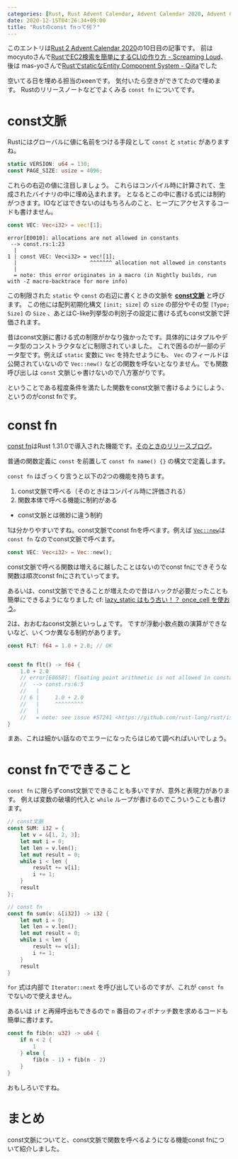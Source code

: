 ```yaml
---
categories: [Rust, Rust Advent Calendar, Advent Calendar 2020, Advent Calendar]
date: 2020-12-15T04:26:34+09:00
title: "Rustのconst fnって何？"
---
```


このエントリは[Rust 2 Advent Calendar 2020](https://qiita.com/advent-calendar/2020/rust2)の10日目の記事です。
前は mocyutoさんで[RustでEC2検索を簡単にするCLIの作り方 - Screaming Loud](https://yuutookun.hatenablog.com/entry/rust_ec2_search)、  
後は mas-yoさんで[RustでstaticなEntity Component System - Qiita](https://qiita.com/mas-yo/items/e966e2429b142bfc2f20)でした

空いてる日を埋める担当のκeenです。
気付いたら空きができてたので埋めます。
Rustのリリースノートなどでよくみる `const fn` についてです。

<!--more-->

# const文脈

Rustにはグローバルに値に名前をつける手段として `const` と `static` がありますね。

```rust
static VERSION: u64 = 130;
const PAGE_SIZE: usize = 4096;
```

これらの右辺の値に注目しましょう。
これらはコンパイル時に計算されて、生成されたバイナリの中に埋め込まれます。
となるとこの中に書ける式には制約がつきます。IOなどはできないのはもちろんのこと、ヒープにアクセスするコードも書けません。

``` rust
const VEC: Vec<i32> = vec![1];
```

```text
error[E0010]: allocations are not allowed in constants
 --> const.rs:1:23
  |
1 | const VEC: Vec<i32> = vec![1];
  |                       ^^^^^^^ allocation not allowed in constants
  |
  = note: this error originates in a macro (in Nightly builds, run with -Z macro-backtrace for more info)
```

この制限された `static` や `const` の右辺に書くときの文脈を [**const文脈**](https://doc.rust-lang.org/reference/const_eval.html#const-context) と呼びます。
この他には配列初期化構文 `[init; size]` の `size` の部分やその型 `[Type; Size]` の `Size` 、あとはC-like列挙型の判別子の設定に書ける式もconst文脈で評価されます。

昔はconst文脈に書ける式の制限がかなり強かったです。具体的にはタプルやデータ型のコンストラクタなどに制限されていました。
これで困るのが一部のデータ型です。例えば `static` 変数に `Vec` を持たせようにも、 `Vec` のフィールドは公開されていないので `Vec::new()` などの関数を呼ないとなりません。でも関数呼び出しは `const` 文脈じゃ書けないので八方塞がりです。

ということである程度条件を満たした関数をconst文脈で書けるようにしよう、というのがconst fnです。

# const fn

[const fn](https://doc.rust-lang.org/reference/const_eval.html#const-functions)はRust 1.31.0で導入された機能です。[そのときのリリースブログ](https://blog.rust-lang.org/2018/12/06/Rust-1.31-and-rust-2018.html)。

普通の関数定義に `const` を前置して  `const fn name() {}` の構文で定義します。

`const fn` はざっくり言うと以下の2つの機能を持ちます。

1. const文脈で呼べる（そのときはコンパイル時に評価される）
2. 関数本体で呼べる機能に制約がある
  + const文脈とは微妙に違う制約

1は分かりやすいですね。const文脈でconst fnを呼べます。例えば [`Vec::new`](https://doc.rust-lang.org/std/vec/struct.Vec.html#method.new)は `const fn` なのでconst文脈で呼べます。

``` rust
const VEC: Vec<i32> = Vec::new();
```

const文脈で呼べる関数は増えるに越したことはないのでconst fnにできそうな関数は順次const fnにされていってます。

あるいは、const文脈でできることが増えたので昔はハックが必要だったことも簡単にできるようになりました
cf: [lazy_static はもう古い！？ once_cell を使おう](https://zenn.dev/frozenlib/articles/lazy_static_to_once_cell)。

2は、おおむねconst文脈といっしょです。
ですが浮動小数点数の演算ができないなど、いくつか異なる制約があります。

``` rust
const FLT: f64 = 1.0 + 2.0; // OK


const fn flt() -> f64 {
    1.0 + 2.0
    // error[E0658]: floating point arithmetic is not allowed in constant functions
    //  --> const.rs:6:5
    //   |
    // 6 |     1.0 + 2.0
    //   |     ^^^^^^^^^
    //   |
    //   = note: see issue #57241 <https://github.com/rust-lang/rust/issues/57241> for more information
}
```

まあ、これは細かい話なのでエラーになったらはじめて調べればいいでしょう。

# const fnでできること

`const fn` に限らずconst文脈でできることも多いですが、意外と表現力があります。
例えば変数の破壊的代入と `while` ループが書けるのでこういうことも書けます。

``` rust
// const文脈
const SUM: i32 = {
    let v = &[1, 2, 3];
    let mut i = 0;
    let len = v.len();
    let mut result = 0;
    while i < len {
        result += v[i];
        i += 1;
    }
    result
};

// const fn
const fn sum(v: &[i32]) -> i32 {
    let mut i = 0;
    let len = v.len();
    let mut result = 0;
    while i < len {
        result += v[i];
        i += 1;
    }
    result
}
```

`for` 式は内部で `Iterator::next` を呼び出しているのですが、これが `const fn` でないので使えません。

あるいは `if` と再帰呼出もできるので `n` 番目のフィボナッチ数を求めるコードも簡単に書けます。

``` rust
const fn fib(n: u32) -> u64 {
    if n < 2 {
        1
    } else {
        fib(n - 1) + fib(n - 2)
    }
}
```

おもしろいですね。

# まとめ

const文脈についてと、const文脈で関数を呼べるようになる機能const fnについて紹介しました。
